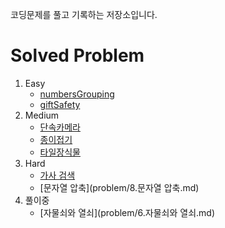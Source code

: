 코딩문제를 풀고 기록하는 저장소입니다.

# Solved Problem

1. Easy
   * [numbersGrouping](problem/1.numbersGrouping.md)
   * [giftSafety](problem/2.giftSafety.md)
2. Medium
   * [단속카메라](problem/3.단속카메라.md)
   * [종이접기](problem/4.종이접기.md)
   * [타일장식물](problem/5.타일장식물.md)
3. Hard
   * [가사 검색](problem/7.가사-검색.md)
   * [문자열 압축](problem/8.문자열 압축.md)
4. 풀이중
   * [자물쇠와 열쇠](problem/6.자물쇠와 열쇠.md)
